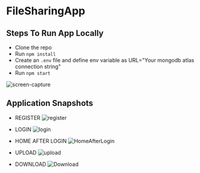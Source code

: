 # FileSharingApp

## Steps To Run App Locally
  - Clone the repo
  - Run `npm install`
  - Create an `.env` file and define env variable as URL="Your mongodb atlas connection string"
  - Run `npm start`
  
  ![screen-capture](https://user-images.githubusercontent.com/42637982/93741663-76ba1300-fc0a-11ea-9c85-75e53a1f848e.gif)
  
## Application Snapshots

  - REGISTER
![register](https://user-images.githubusercontent.com/42637982/93740869-f47d1f00-fc08-11ea-8c4c-d853db049859.png)

  - LOGIN
![login](https://user-images.githubusercontent.com/42637982/93740876-f8a93c80-fc08-11ea-9b9b-03ca3b3572b9.png)

  - HOME AFTER LOGIN
![HomeAfterLogin](https://user-images.githubusercontent.com/42637982/93740889-fe9f1d80-fc08-11ea-9a73-042928ee61bd.png)

  - UPLOAD
![upload](https://user-images.githubusercontent.com/42637982/93774242-ab47c200-fc3e-11ea-824a-dd910b2b24e1.png)

  - DOWNLOAD
![Download](https://user-images.githubusercontent.com/42637982/93773424-c108b780-fc3d-11ea-977d-f49ebde524df.png)

